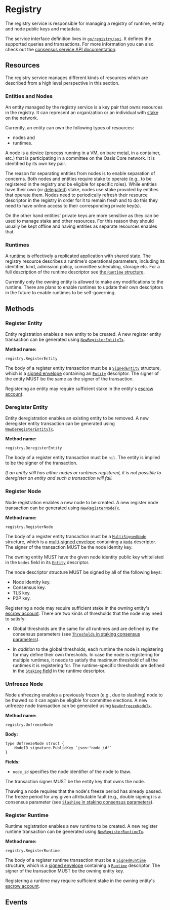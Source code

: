 # Registry

The registry service is responsible for managing a registry of runtime, entity
and node public keys and metadata.

The service interface definition lives in [`go/registry/api`]. It defines the
supported queries and transactions. For more information you can also check out
the [consensus service API documentation].

<!-- markdownlint-disable line-length -->
[`go/registry/api`]: ../../go/registry/api
[consensus service API documentation]: https://pkg.go.dev/github.com/oasisprotocol/oasis-core/go/registry/api?tab=doc
<!-- markdownlint-enable line-length -->

## Resources

The registry service manages different kinds of resources which are described
from a high level perspective in this section.

### Entities and Nodes

An entity managed by the registry service is a key pair that owns resources in
the registry. It can represent an organization or an individual with [stake] on
the network.

Currently, an entity can own the following types of resources:

* nodes and
* runtimes.

A node is a device (process running in a VM, on bare metal, in a container,
etc.) that is participating in a committee on the Oasis Core network. It is
identified by its own key pair.

The reason for separating entities from nodes is to enable separation of
concerns. Both nodes and entities require stake to operate (e.g., to be
registered in the registry and be eligible for specific roles). While entities
have their own (or [delegated]) stake, nodes use stake provided by entities that
operate them. Nodes need to periodically refresh their resource descriptor in
the registry in order for it to remain fresh and to do this they need to have
online access to their corresponding private key(s).

On the other hand entities' private keys are more sensitive as they can be used
to manage stake and other resources. For this reason they should usually be kept
offline and having entities as separate resources enables that.

[stake]: staking.md
[delegated]: staking.md#delegation

### Runtimes

A [runtime] is effectively a replicated application with shared state. The
registry resource describes a runtime's operational parameters, including its
identifier, kind, admission policy, committee scheduling, storage etc. For a
full description of the runtime descriptor see [the `Runtime` structure].

Currently only the owning entity is allowed to make any modifications to the
runtime. There are plans to enable runtimes to update their own descriptors in
the future to enable runtimes to be self-governing.

<!-- markdownlint-disable line-length -->
[runtime]: ../runtime/index.md
[the `Runtime` structure]: https://pkg.go.dev/github.com/oasisprotocol/oasis-core/go/registry/api?tab=doc#Runtime
<!-- markdownlint-enable line-length -->

## Methods

### Register Entity

Entity registration enables a new entity to be created. A new register entity
transaction can be generated using [`NewRegisterEntityTx`].

**Method name:**

```
registry.RegisterEntity
```

The body of a register entity transaction must be a [`SignedEntity`] structure,
which is a [signed envelope] containing an [`Entity`] descriptor. The signer of
the entity MUST be the same as the signer of the transaction.

Registering an entity may require sufficient stake in the entity's
[escrow account].

<!-- markdownlint-disable line-length -->
[`NewRegisterEntityTx`]: https://pkg.go.dev/github.com/oasisprotocol/oasis-core/go/registry/api?tab=doc#NewRegisterEntityTx
[`SignedEntity`]: https://pkg.go.dev/github.com/oasisprotocol/oasis-core/go/common/entity?tab=doc#SignedEntity
[`Entity`]: https://pkg.go.dev/github.com/oasisprotocol/oasis-core/go/common/entity?tab=doc#Entity
[signed envelope]: ../crypto.md#signed-envelope
[escrow account]: staking.md#escrow
<!-- markdownlint-enable line-length -->

### Deregister Entity

Entity deregistration enables an existing entity to be removed. A new deregister
entity transaction can be generated using [`NewDeregisterEntityTx`].

**Method name:**

```
registry.DeregisterEntity
```

The body of a register entity transaction must be `nil`. The entity is implied
to be the signer of the transaction.

_If an entity still has either nodes or runtimes registered, it is not possible
to deregister an entity and such a transaction will fail._

<!-- markdownlint-disable line-length -->
[`NewDeregisterEntityTx`]: https://pkg.go.dev/github.com/oasisprotocol/oasis-core/go/registry/api?tab=doc#NewDeregisterEntityTx
<!-- markdownlint-enable line-length -->

### Register Node

Node registration enables a new node to be created. A new register node
transaction can be generated using [`NewRegisterNodeTx`].

**Method name:**

```
registry.RegisterNode
```

The body of a register entity transaction must be a [`MultiSignedNode`]
structure, which is a [multi-signed envelope] containing a [`Node`] descriptor.
The signer of the transaction MUST be the node identity key.

The owning entity MUST have the given node identity public key whitelisted in
the `Nodes` field in its [`Entity`] descriptor.

The node descriptor structure MUST be signed by all of the following keys:

* Node identity key.
* Consensus key.
* TLS key.
* P2P key.

Registering a node may require sufficient stake in the owning entity's
[escrow account]. There are two kinds of thresholds that the node may need to
satisfy:

* Global thresholds are the same for all runtimes and are defined by the
  consensus parameters (see [`Thresholds` in staking consensus parameters]).

* In _addition_ to the global thresholds, each runtime the node is registering
  for may define their own thresholds. In case the node is registering for
  multiple runtimes, it needs to satisfy the maximum threshold of all the
  runtimes it is registering for. The runtime-specific thresholds are defined
  in the [`Staking` field] in the runtime descriptor.

<!-- markdownlint-disable line-length -->
[`NewRegisterNodeTx`]: https://pkg.go.dev/github.com/oasisprotocol/oasis-core/go/registry/api?tab=doc#NewRegisterNodeTx
[`MultiSignedNode`]: https://pkg.go.dev/github.com/oasisprotocol/oasis-core/go/common/node?tab=doc#MultiSignedNode
[`Node`]: https://pkg.go.dev/github.com/oasisprotocol/oasis-core/go/common/node?tab=doc#Node
[multi-signed envelope]: ../crypto.md#multi-signed-envelope
[`Thresholds` in staking consensus parameters]: https://pkg.go.dev/github.com/oasisprotocol/oasis-core/go/staking/api?tab=doc#ConsensusParameters.Thresholds
[`Staking` field]: https://pkg.go.dev/github.com/oasisprotocol/oasis-core/go/registry/api?tab=doc#Runtime.Staking
<!-- markdownlint-enable line-length -->

### Unfreeze Node

Node unfreezing enables a previously frozen (e.g., due to slashing) node to be
thawed so it can again be eligible for committee elections. A new unfreeze node
transaction can be generated using [`NewUnfreezeNodeTx`].

**Method name:**

```
registry.UnfreezeNode
```

**Body:**

```golang
type UnfreezeNode struct {
    NodeID signature.PublicKey `json:"node_id"`
}
```

**Fields:**

* `node_id` specifies the node identifier of the node to thaw.

The transaction signer MUST be the entity key that owns the node.

Thawing a node requires that the node's freeze period has already passed. The
freeze period for any given attributable fault (e.g., double signing) is a
consensus parameter (see [`Slashing` in staking consensus parameters]).

<!-- markdownlint-disable line-length -->
[`NewUnfreezeNodeTx`]: https://pkg.go.dev/github.com/oasisprotocol/oasis-core/go/registry/api?tab=doc#NewUnfreezeNodeTx
[`Slashing` in staking consensus parameters]: https://pkg.go.dev/github.com/oasisprotocol/oasis-core/go/staking/api?tab=doc#ConsensusParameters.Slashing
<!-- markdownlint-enable line-length -->

### Register Runtime

Runtime registration enables a new runtime to be created. A new register
runtime transaction can be generated using [`NewRegisterRuntimeTx`].

**Method name:**

```
registry.RegisterRuntime
```

The body of a register runtime transaction must be a [`SignedRuntime`]
structure, which is a [signed envelope] containing a [`Runtime`] descriptor.
The signer of the transaction MUST be the owning entity key.

Registering a runtime may require sufficient stake in the owning entity's
[escrow account].

<!-- markdownlint-disable line-length -->
[`NewRegisterRuntimeTx`]: https://pkg.go.dev/github.com/oasisprotocol/oasis-core/go/registry/api?tab=doc#NewRegisterRuntimeTx
[`SignedRuntime`]: https://pkg.go.dev/github.com/oasisprotocol/oasis-core/go/registry/api?tab=doc#SignedRuntime
[`Runtime`]: https://pkg.go.dev/github.com/oasisprotocol/oasis-core/go/registry/api?tab=doc#Runtime
<!-- markdownlint-enable line-length -->

## Events
